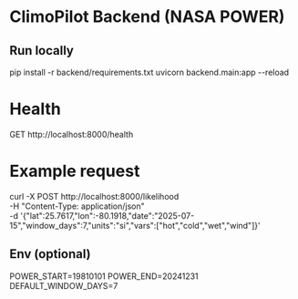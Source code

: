 # ClimoPilot Backend (NASA POWER)

## Run locally
pip install -r backend/requirements.txt
uvicorn backend.main:app --reload

# Health
GET http://localhost:8000/health

# Example request
curl -X POST http://localhost:8000/likelihood \
 -H "Content-Type: application/json" \
 -d '{"lat":25.7617,"lon":-80.1918,"date":"2025-07-15","window_days":7,"units":"si","vars":["hot","cold","wet","wind"]}'

## Env (optional)
POWER_START=19810101
POWER_END=20241231
DEFAULT_WINDOW_DAYS=7
